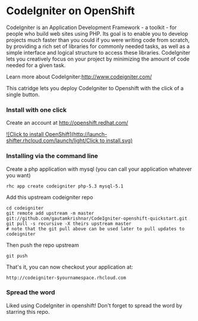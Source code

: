 CodeIgniter on OpenShift
===================
CodeIgniter is an Application Development Framework - a toolkit - for people who build web sites using PHP. Its goal is to enable you to develop projects much faster than you could if you were writing code from scratch, by providing a rich set of libraries for commonly needed tasks, as well as a simple interface and logical structure to access these libraries. CodeIgniter lets you creatively focus on your project by minimizing the amount of code needed for a given task.

Learn more about CodeIgniter:http://www.codeigniter.com/

This catridge lets you deploy CodeIgniter to Openshift with the click of a single button.

### Install with one click
Create an account at http://openshift.redhat.com/

[![Click to install OpenShift](http://launch-shifter.rhcloud.com/launch/light/Click to install.svg)](https://openshift.redhat.com/app/console/application_types/custom?cartridges[]=php-5.4&cartridges[]=mysql-5.5&initial_git_url=https://github.com/gautamkrishnar/CodeIgniter-openshift-quickstart&name=codeigniter)

### Installing via the command line

Create a php application with mysql (you can call your application whatever you want)

    rhc app create codeigniter php-5.3 mysql-5.1

Add this upstream codeigniter repo

    cd codeigniter
    git remote add upstream -m master git://github.com/gautamkrishnar/CodeIgniter-openshift-quickstart.git
    git pull -s recursive -X theirs upstream master
    # note that the git pull above can be used later to pull updates to codeigniter
    
Then push the repo upstream

    git push

That's it, you can now checkout your application at:

    http://codeigniter-$yournamespace.rhcloud.com

### Spread the word
Liked using CodeIgniter in openshift! Don't forget to spread the word by starring this repo.
